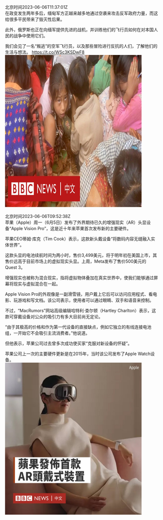 北京时间2023-06-06T11:37:01Z<br>在政变发生两年多后，缅甸军方正越来越多地通过空袭来攻击反军政府力量，而这给很多平民带来了毁灭性后果。

此外，俄罗斯也正在向缅军提供先进的战机，并训练他们的飞行员如何在对本国人民的战争中使用它们。

我们会见了一名“叛逃”的空军飞行员，以及那些冒险进行反抗的人们，了解他们的生活与想法。 https://t.co/WSc3KSDwF8<br><img src='/temp/video/2023/t-Month-6/t-Day-06/bbcchinese/1665925734718906370_0.jpg' width='450' height='500'><br><br>北京时间2023-06-06T09:52:38Z<br>苹果（Apple）周一（6月5日）发布了外界期待已久的增强现实（AR）头显设备“Apple Vision Pro”，这是近十年来苹果首次发布新的主要硬件。

苹果CEO蒂姆·库克（Tim Cook）表示，这款新头戴设备“将数码内容无缝融入实体世界”。

这款头显的电池续航时间为两小时，售价3,499美元，将于明年初在美国上市，其售价远高于目前市场上的虚拟现实头显。上周，Meta发布了售价500美元的Quest 3。

增强现实也被称为混合现实，指将虚拟物体叠加在真实世界中，使我们能够通过屏幕将现实与虚拟混合在一起。

Apple Vision Pro的外观像是一副滑雪镜，用户戴上它后可以访问应用程式、看电影、玩游戏和写文档。该公司表示，使用者可以通过眼睛、双手和语音来控制。

不过，“MacRumors”网站高级编辑哈特利·查尔顿（Hartley Charlton）表示，这款可穿戴设备对公众的吸引力有多大目前尚无定论。

“由于其极高的价格和作为第一代设备的直接缺点，例如它独立的有线连接电池组，一开始它不会吸引主流消费者。”他说道。

但他表示，苹果公司过去曾多次成功使买家“克服对新设备的怀疑”。

苹果公司上一次的主要硬件更新是在2015年，当时该公司发布了Apple Watch设备。<br><img src='/temp/image/2023/t-Month-6/1665899469068722182_0.jpg' width='450' height='500'><br><br>